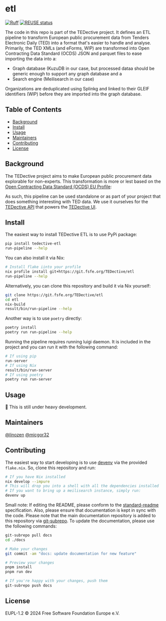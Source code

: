 # etl

[![Ruff](https://img.shields.io/endpoint?url=https://raw.githubusercontent.com/astral-sh/ruff/main/assets/badge/v2.json)](https://github.com/astral-sh/ruff)
[![REUSE status](https://api.reuse.software/badge/git.fsfe.org/TEDective/etl)](https://api.reuse.software/info/git.fsfe.org/TEDective/etl)

The code in this repo is part of the TEDective project. It defines an ETL
pipeline to transform European public procurement data from Tenders Electronic
Daily (TED) into a format that's easier to handle and analyse. Primarily, the
TED XMLs (and eForms, WIP) are transformed into Open Contracting Data
Standard (OCDS) JSON and parquet files to ease importing the data into a:

- Graph database (KuzuDB in our case, but processed dataa should be generic
  enough to support any graph database and a
- Search engine (Meilisearch in our case)

Organizations are deduplicated using Splinkg and linked to their GLEIF
identifiers (WIP) before they are imported into the graph database.

## Table of Contents

- [Background](#background)
- [Install](#install)
- [Usage](#usage)
- [Maintainers](#maintainers)
- [Contributing](#contributing)
- [License](#license)

## Background

The TEDective project aims to make European public procurement data explorable
for non-experts. This transformation is more or lest based on the [Open
Contracting Data Standard (OCDS) EU
Profile](https://standard.open-contracting.org/profiles/eu/latest/en/):

As such, this pipeline can be used standalone or as part of your project that
does something interesting with TED data. We use it ourselves for the
[TEDective API](https://git.fsfe.org/TEDective/api) that powers the [TEDective
UI](https://git.fsfe.org/TEDective/ui).

## Install

The easiest way to install TEDective ETL is to use PyPi package:

```bash
pip install tedective-etl
run-pipeline --help
```

You can also install it via Nix:

```bash
# Install flake iinto your profile
nix profile install git+https://git.fsfe.org/TEDective/etl
run-pipeline --help
```

Alternatively, you can clone this repository and build it via Nix yourself:

```bash
git clone https://git.fsfe.org/TEDective/etl
cd etl
nix-build
result/bin/run-pipeline --help
```

Another way is to use `poetry` directly:

```bash
poetry install
poetry run run-pipeline --help
```

Running the pipeline requires running luigi daemon. It is included in the
project and you can run it with the following command:

```bash
# If using pip
run-server
# If using Nix
result/bin/run-server
# If using poetry
poetry run run-server
```

## Usage

:construction: This is still under heavy development.

## Maintainers

[@linozen](https://github.com/linozen)
[@micgor32](https://github.com/micgor32)

## Contributing

The easiest way to start developing is to use [devenv](https://devenv.sh) via
the provided `flake.nix`. So, clone this repository and run:

```bash
# If you have Nix installed
nix develop --impure
# This will drop you into a shell with all the dependencies installed
# If you want to bring up a meilisearch instance, simply run:
devenv up
```

Small note: If editing the README, please conform to the
[standard-readme](https://github.com/RichardLitt/standard-readme)
specification. Also, please ensure that documentation is kept in sync with the
code. Please note that the main documentation repository is added to this
repository via [git-subrepo](https://github.com/ingydotnet/git-subrepo). To
update the documentation, please use the following commands:

```bash
git-subrepo pull docs
cd ./docs

# Make your changes
git commit -am "docs: update documentation for new feature"

# Preview your changes
pnpm install
pnpm run dev

# If you're happy with your changes, push them
git-subrepo push docs
```

## License

EUPL-1.2 © 2024 Free Software Foundation Europe e.V.
